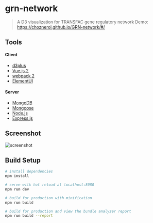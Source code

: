 # grn-network

> A D3 visualization for TRANSFAC gene regulatory network
> Demo: https://choznerol.github.io/GRN-network/#/

## Tools
#### Client
* [d3plus](https://d3plus.org/)
* [Vue.js 2](https://cn.vuejs.org/)
* [webpack 2](https://webpack.github.io/)
* [ElementUI](http://element.eleme.io/#/)

#### Server
* [MongoDB](https://docs.mongodb.com/)
* [Mongoose](http://mongoosejs.com/)
* [Node.js](https://nodejs.org/en/)
* [Express.js](http://expressjs.com/zh-tw/)


## Screenshot
![screenshot](https://raw.githubusercontent.com/choznerol/GRN-network/master/screenshots/v0.1.0.gif)


## Build Setup

``` bash
# install dependencies
npm install

# serve with hot reload at localhost:8080
npm run dev

# build for production with minification
npm run build

# build for production and view the bundle analyzer report
npm run build --report
```

